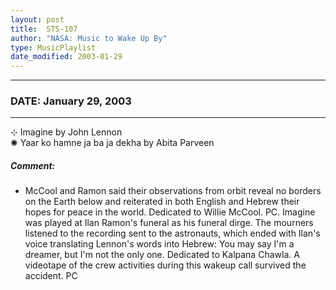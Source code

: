 ```yaml
---
layout: post
title:  STS-107
author: "NASA: Music to Wake Up By"
type: MusicPlaylist
date_modified: 2003-01-29
---
```


----
### DATE: January 29, 2003
----
⊹ Imagine by John Lennon  &nbsp;<br />✺ Yaar ko hamne ja ba ja dekha by Abita Parveen

##### Comment:
* McCool and Ramon said their observations from orbit reveal no borders on the Earth below and reiterated in both English and Hebrew their hopes for peace in the world. Dedicated to Willie McCool. PC. Imagine was played at Ilan Ramon's funeral as his funeral dirge. The mourners listened to the recording sent to the astronauts, which ended with Ilan's voice translating Lennon's words into Hebrew: You may say I'm a dreamer, but I'm not the only one.
Dedicated to Kalpana Chawla. A videotape of the crew activities during this wakeup call survived the accident. PC
